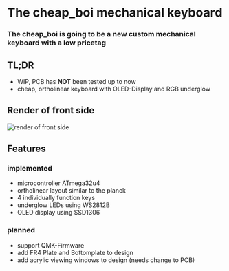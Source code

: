 # The cheap_boi mechanical keyboard
### The cheap_boi is going to be a new custom mechanical keyboard with a low pricetag
## TL;DR
- WIP, PCB has **NOT** been tested up to now 
- cheap, ortholinear keyboard with  OLED-Display and RGB underglow
## Render of front side
![render of front side](https://github.com/MangoIV/cheap_boi/edit/master/renders/pcb_front.png "render of front side")
## Features
### implemented
- microcontroller ATmega32u4
- ortholinear layout similar to the planck
- 4 individually function keys 
- underglow LEDs using WS2812B
- OLED display using SSD1306
### planned
- support QMK-Firmware
- add FR4 Plate and Bottomplate to design
- add acrylic viewing windows to design (needs change to PCB)


